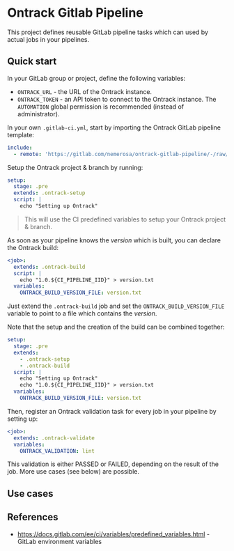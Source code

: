 # Ontrack Gitlab Pipeline

This project defines reusable GitLab pipeline tasks which can used by actual jobs in your pipelines.

## Quick start

In your GitLab group or project, define the following variables:

* `ONTRACK_URL` - the URL of the Ontrack instance.
* `ONTRACK_TOKEN` - an API token to connect to the Ontrack instance. The `AUTOMATION` global permission is recommended (instead of administrator).

In your own `.gitlab-ci.yml`, start by importing the Ontrack GitLab pipeline template:

```yaml
include:
  - remote: 'https://gitlab.com/nemerosa/ontrack-gitlab-pipeline/-/raw/main/templates/.ontrack-gitlab-template.yml'
```

Setup the Ontrack project & branch by running:

```yaml
setup:
  stage: .pre
  extends: .ontrack-setup
  script: |
    echo "Setting up Ontrack"
```

> This will use the CI predefined variables to setup your Ontrack project & branch.

As soon as your pipeline knows the _version_ which is built, you can declare the Ontrack build:

```yaml
<job>:
  extends: .ontrack-build
  script: |
    echo "1.0.${CI_PIPELINE_IID}" > version.txt
  variables:
    ONTRACK_BUILD_VERSION_FILE: version.txt
```

Just extend the `.ontrack-build` job and set the `ONTRACK_BUILD_VERSION_FILE` variable to point to a file which contains the _version_.

Note that the setup and the creation of the build can be combined together:

```yaml
setup:
  stage: .pre
  extends:
    - .ontrack-setup
    - .ontrack-build
  script: |
    echo "Setting up Ontrack"
    echo "1.0.${CI_PIPELINE_IID}" > version.txt
  variables:
    ONTRACK_BUILD_VERSION_FILE: version.txt
```

Then, register an Ontrack validation task for every job in your pipeline by setting up:

```yaml
<job>:
  extends: .ontrack-validate
  variables:
    ONTRACK_VALIDATION: lint
```

This validation is either PASSED or FAILED, depending on the result of the job. More use cases (see below) are possible.

## Use cases

## References

* https://docs.gitlab.com/ee/ci/variables/predefined_variables.html - GitLab environment variables
